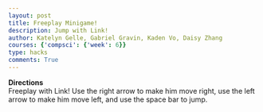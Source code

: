 ```yaml
---
layout: post
title: Freeplay Minigame!
description: Jump with Link!
author: Katelyn Gelle, Gabriel Gravin, Kaden Vo, Daisy Zhang
courses: {'compsci': {'week': 6}}
type: hacks
comments: True
---
```


**Directions**  
Freeplay with Link! Use the right arrow to make him move right, use the left arrow to make him move left, and use the space bar to jump.  

<!DOCTYPE html>
<html>
<head>
    <title>Freeplay Minigame!</title>
</head>
<body>
    <canvas id="gameCanvas" width="800" height="400"></canvas>
    <script>
        const canvas = document.getElementById('gameCanvas');
        const ctx = canvas.getContext('2d');

        const backgroundImage = new Image();
        backgroundImage.src = '/student/images/park.jpg';

        const spriteImage = new Image();
        spriteImage.src = '/student/images/linksprites.png';

        let spriteX = 100;
        let spriteY = canvas.height - spriteImage.height;
        let spriteVelocityY = 0;

        const gravity = 0.5;
        const jumpStrength = -10;
        let isJumping = false;

        function gameLoop() {
            ctx.clearRect(0, 0, canvas.width, canvas.height);
            ctx.drawImage(backgroundImage, 0, 0, canvas.width, canvas.height);

            spriteVelocityY += gravity;
            spriteY += spriteVelocityY;

            if (spriteY >= canvas.height - spriteImage.height) {
                spriteY = canvas.height - spriteImage.height;
                spriteVelocityY = 0;
                isJumping = false;
            }

            ctx.drawImage(spriteImage, spriteX, spriteY);

            requestAnimationFrame(gameLoop);
        }

        window.addEventListener('keydown', (event) => {
            if (event.key === ' ' && !isJumping) {
                spriteVelocityY = jumpStrength;
                isJumping = true;
            }
        });

        // Wait for both images to load
        backgroundImage.onload = () => {
            console.log("Background image loaded");  // Add a console log to check if the background image loads
            spriteImage.onload = () => {
                console.log("Sprite image loaded");      // Add a console log to check if the sprite image loads
                gameLoop();
            };
        };
    </script>
</body>
</html>
